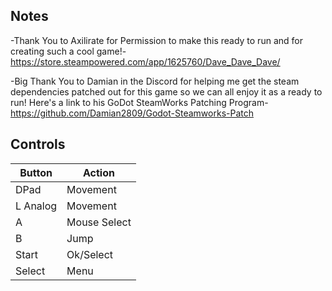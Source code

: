 ## Notes
-Thank You to Axilirate for Permission to make this ready to run and for creating such a cool game!-https://store.steampowered.com/app/1625760/Dave_Dave_Dave/

-Big Thank You to Damian in the Discord for helping me get the steam dependencies patched out for this game so we can all enjoy it as a ready to run! Here's a link to his GoDot SteamWorks Patching Program- https://github.com/Damian2809/Godot-Steamworks-Patch

## Controls

| Button | Action |
|--|--| 
|DPad|Movement|
|L Analog|Movement|
|A|Mouse Select|
|B|Jump|
|Start|Ok/Select|
|Select|Menu|



